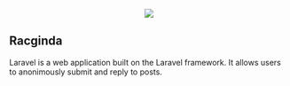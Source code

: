 <p align="center"><img src="https://i.imgur.com/LG0A70T.png"></p>

## Racginda

Laravel is a web application built on the Laravel framework. It allows users to anonimously submit and reply to posts.